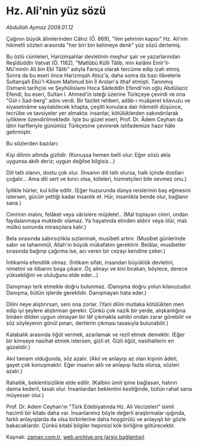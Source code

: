 # Hz. Ali'nin yüz sözü

*Abdullah Aymaz 2009.01.12*

<tr><td class="metin" colspan="2" style="padding-top: 20px; padding-left: 5px; padding-right: 10px;">Çağının büyük âlimlerinden Câhız (Ö. 869), "ilim şehrinin kapısı" Hz. Ali'nin hikmetli sözleri arasında "her biri bin kelimeye denk" yüz sözü derlemiş.</td></tr><tr><td class="metin" colspan="2" style="padding-top: 20px; padding-left: 5px; padding-right: 10px;"><p> Bu özlü cümleleri, Harizmşahlar devletinin meşhur şair ve yazarlarından Reşîdüddîn Vatvat (Ö. 1182), "Matlûbü Külli Tâlib, min kelâmi Emîr'il-Mü'minîn Ali bin Ebî Tâlib" adıyla Farsça olarak tercüme edip izah etmiş. Sonra da bu eseri önce Harizmşah Atsız'a, daha sonra da bazı ilâvelerle Sultanşah Ebü'l-Kâsım Mahmud bin İl Arslan'a ithaf etmişti. Tanınmış Osmanlı tarihçisi ve Şeyhülislamı Hoca Sâdeddîn Efendi'nin oğlu Abdülaziz Efendi, bu eseri, Sultan I. Ahmed'in isteği üzerine Türkçeye çevirdi ve ona "Gül-i Sad-berg" adını verdi. Bir fazilet rehberi, adâb-ı muâşeret kılavuzu ve siyasetnâme sayılabilecek kitapta, çeşitli konulara dair hikmetli düşünce, tecrübe ve tavsiyeler yer almakta: insanlar, kötülüklerden sakındırılarak iyiliklere özendirilmektedir. İşte bu güzel eseri, Prof. Dr. Âdem Ceyhan da lâtin harfleriyle günümüz Türkçesine çevirerek istifademize hazır hâle getirmiştir. 
<p> Bu sözlerden bazıları:
<p> Kişi dilinin altında gizlidir. (Konuşsa hemen belli olur: Eğer sözü akla uygunsa akıllı deriz; uygun değilse bilgisiz...)
<p> Dili tatlı olanın, dostu çok olur. (İnsanın dili tatlı olursa, halk içinde dostları çoğalır... Ama dili sert ve kırıcı olsa, köleleri, hizmetçileri bile sevmez onu.)
<p> İyilikle hürler, kul köle edilir. (Eğer huzurunda dünya reislerinin baş eğmesini istersen, gücün yettiği kadar insanlık et. Hür, insanlıkla bende olur, bağlanır sana.)
<p> Cimrinin malını, felâket veya vârislere müjdele!.. (Mal toplayan cimri, ondan faydalanmaya muktedir olamaz. Ya hayatında elinden aldırır veya ölür, malı mülkü sonunda mirasçılara kalır.)
<p> Bela sırasında sabırsızlıkla sızlanmak, musibeti artırır. (Musibet günlerinde sabır ve tahammül, Allah'ın büyük mükafatını gerektirir. Belâlar, musibetler sırasında bağırıp çağırma ise, acı veren bir cezayı kendine çeker.)
<p> İntikamla efendilik olmaz. (İntikam sıfatı, insandan büyüklük devletini, nimetini ve itibarını boşa çıkarır. Öç almayı ve kini bırakan, böylece, derece yüksekliğini ve ululuğunu elde eder...)
<p> Danışmayı terk etmekle doğru bulunmaz. (Danışma doğru yolun kılavuzudur. Danışma, bütün işlerde gereklidir. Danışmayan hata eder.)
<p> Dilini neye alıştırırsan, seni ona zorlar. (Yani dilini mutlaka kötülükten men edip iyi şeylere alıştırman gerekir. Çünkü çok nazik bir yerde, alışkanlığına binâen dilden uygun olmayan bir lâf çıkmakla sahibi ondan zarar görebilir ve söz söyleyenin gönül pınarı, dertlerin çıkması tasasıyla bulunabilir.)
<p> Kalabalık arasında öğüt vermek, azarlamak ve rezil etmek demektir. (Eğer bir kimseye nasihat etmek istersen, gizli et. Gizli öğüt, nasihatlerin en güzelidir.)
<p> Akıl tamam olduğunda, söz azalır. (Akıl ve anlayışı az olan kişinin âdeti, gayet çok konuşmaktır. Eğer insanın aklı ve anlayışı fazla olursa, sözleri azalır.) 
<p> Rahatlık, beklentisizlikle elde edilir. (Kalbini ümit ipine bağlasan, hatırın daima kederli, tasalı olur. İnsanlardan beklentini kestiğinde, bütün rahat sana müyesser olur.)
<p> Prof. Dr. Adem Ceyhan'ın "Türk Edebiyatında Hz. Ali Vecizeleri" isimli hacimli bir kitabı daha var. İnsanlarımız böyle değerli araştırmalar ışığında, farklı anlayışlarda da olsa birbirlerine daha hoşgörülü ve anlayışlı bir gözle bakacaklardır. Çünkü kitabî bilgiler hepimizi kök birliğine götürecektir. <br/></p></p></p></p></p></p></p></p></p></p></p></p></p></p></td></tr>

Kaynak: [zaman.com.tr](http://zaman.com.tr/yazar.do?yazino=802646), [web.archive.org (arşiv bağlantısı)](http://web.archive.org/web/20090114190249/http://zaman.com.tr:80/yazar.do?yazino=802646)
